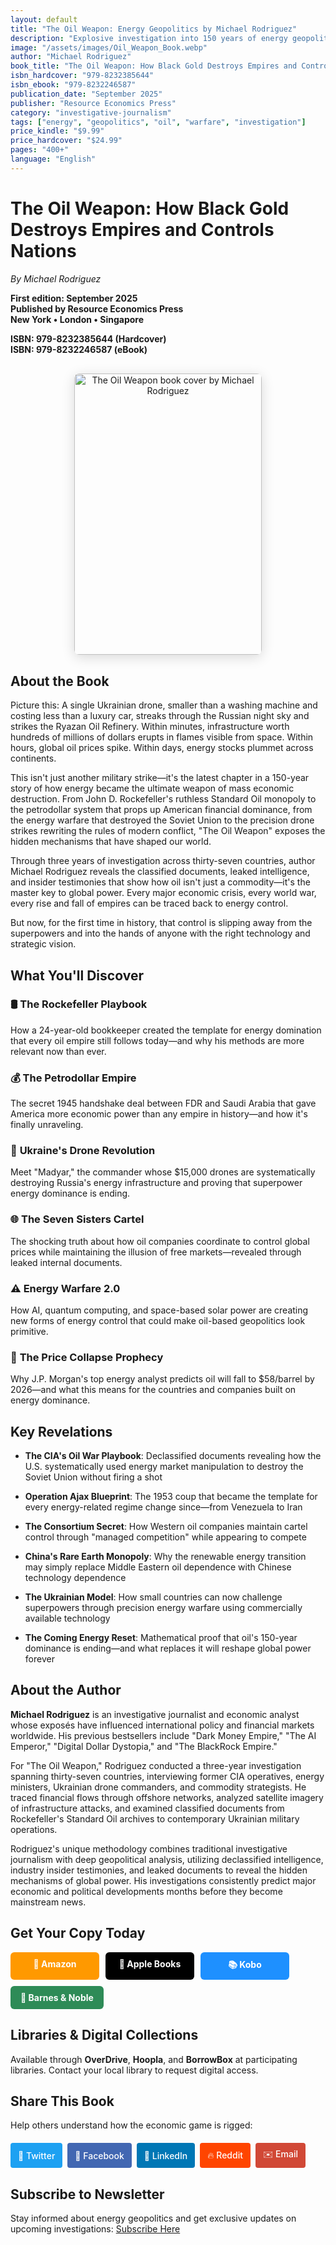 ```yaml
---
layout: default
title: "The Oil Weapon: Energy Geopolitics by Michael Rodriguez"
description: "Explosive investigation into 150 years of energy geopolitics - from Rockefeller's empire to Ukrainian drones targeting Russian refineries."
image: "/assets/images/Oil_Weapon_Book.webp"
author: "Michael Rodriguez"
book_title: "The Oil Weapon: How Black Gold Destroys Empires and Controls Nations"
isbn_hardcover: "979-8232385644"
isbn_ebook: "979-8232246587"
publication_date: "September 2025"
publisher: "Resource Economics Press"
category: "investigative-journalism"
tags: ["energy", "geopolitics", "oil", "warfare", "investigation"]
price_kindle: "$9.99"
price_hardcover: "$24.99"
pages: "400+"
language: "English"
---
```


<link rel="preload" href="{{ site.baseurl }}/assets/images/Oil_Weapon_Book.webp" as="image" fetchpriority="high">
<link rel="preconnect" href="https://fonts.googleapis.com" crossorigin>
<link rel="preconnect" href="https://www.amazon.com">

<style>
.book-btn{background:#1a3c65;color:#fff;padding:10px 16px;border-radius:6px;text-decoration:none;font-weight:700;display:inline-block;text-align:center;min-width:110px;border:0}.book-btn:hover{text-decoration:none;color:#fff;opacity:0.9}.book-btn-amazon{background:#ff9900}.book-btn-apple{background:#000}.book-btn-kobo{background:#1e90ff}.book-btn-bn{background:#2e8b57}.book-btn-smash{background:#ff6347}.book-buttons{display:flex;flex-wrap:wrap;gap:10px;margin-bottom:15px}@media (max-width:768px){.book-buttons{flex-direction:column}.book-btn{width:100%;margin-bottom:5px}}
</style>

# The Oil Weapon: How Black Gold Destroys Empires and Controls Nations

*By Michael Rodriguez*

**First edition: September 2025**  
**Published by Resource Economics Press**  
**New York • London • Singapore**

**ISBN: 979-8232385644 (Hardcover)**  
**ISBN: 979-8232246587 (eBook)**

<div class="book-cover-container" style="text-align: center; margin: 30px 0;">
<img src="{{ site.baseurl }}/assets/images/Oil_Weapon_Book.webp" alt="The Oil Weapon book cover by Michael Rodriguez" width="300" height="450" loading="lazy" decoding="async" class="book-cover" style="box-shadow: 0 4px 20px rgba(0,0,0,0.15); border-radius: 8px;">
</div>

## About the Book

Picture this: A single Ukrainian drone, smaller than a washing machine and costing less than a luxury car, streaks through the Russian night sky and strikes the Ryazan Oil Refinery. Within minutes, infrastructure worth hundreds of millions of dollars erupts in flames visible from space. Within hours, global oil prices spike. Within days, energy stocks plummet across continents.

This isn't just another military strike—it's the latest chapter in a 150-year story of how energy became the ultimate weapon of mass economic destruction. From John D. Rockefeller's ruthless Standard Oil monopoly to the petrodollar system that props up American financial dominance, from the energy warfare that destroyed the Soviet Union to the precision drone strikes rewriting the rules of modern conflict, "The Oil Weapon" exposes the hidden mechanisms that have shaped our world.

Through three years of investigation across thirty-seven countries, author Michael Rodriguez reveals the classified documents, leaked intelligence, and insider testimonies that show how oil isn't just a commodity—it's the master key to global power. Every major economic crisis, every world war, every rise and fall of empires can be traced back to energy control.

But now, for the first time in history, that control is slipping away from the superpowers and into the hands of anyone with the right technology and strategic vision.

## What You'll Discover

### 🛢️ **The Rockefeller Playbook**
How a 24-year-old bookkeeper created the template for energy domination that every oil empire still follows today—and why his methods are more relevant now than ever.

### 💰 **The Petrodollar Empire** 
The secret 1945 handshake deal between FDR and Saudi Arabia that gave America more economic power than any empire in history—and how it's finally unraveling.

### 🎯 **Ukraine's Drone Revolution**
Meet "Madyar," the commander whose \$15,000 drones are systematically destroying Russia's energy infrastructure and proving that superpower energy dominance is ending.

### 🌐 **The Seven Sisters Cartel**
The shocking truth about how oil companies coordinate to control global prices while maintaining the illusion of free markets—revealed through leaked internal documents.

### ⚠️ **Energy Warfare 2.0**
How AI, quantum computing, and space-based solar power are creating new forms of energy control that could make oil-based geopolitics look primitive.

### 🔮 **The Price Collapse Prophecy**
Why J.P. Morgan's top energy analyst predicts oil will fall to \$58/barrel by 2026—and what this means for the countries and companies built on energy dominance.

## Key Revelations

- **The CIA's Oil War Playbook**: Declassified documents revealing how the U.S. systematically used energy market manipulation to destroy the Soviet Union without firing a shot

- **Operation Ajax Blueprint**: The 1953 coup that became the template for every energy-related regime change since—from Venezuela to Iran

- **The Consortium Secret**: How Western oil companies maintain cartel control through "managed competition" while appearing to compete

- **China's Rare Earth Monopoly**: Why the renewable energy transition may simply replace Middle Eastern oil dependence with Chinese technology dependence

- **The Ukrainian Model**: How small countries can now challenge superpowers through precision energy warfare using commercially available technology

- **The Coming Energy Reset**: Mathematical proof that oil's 150-year dominance is ending—and what replaces it will reshape global power forever

## About the Author

**Michael Rodriguez** is an investigative journalist and economic analyst whose exposés have influenced international policy and financial markets worldwide. His previous bestsellers include "Dark Money Empire," "The AI Emperor," "Digital Dollar Dystopia," and "The BlackRock Empire."

For "The Oil Weapon," Rodriguez conducted a three-year investigation spanning thirty-seven countries, interviewing former CIA operatives, energy ministers, Ukrainian drone commanders, and commodity strategists. He traced financial flows through offshore networks, analyzed satellite imagery of infrastructure attacks, and examined classified documents from Rockefeller's Standard Oil archives to contemporary Ukrainian military operations.

Rodriguez's unique methodology combines traditional investigative journalism with deep geopolitical analysis, utilizing declassified intelligence, industry insider testimonies, and leaked documents to reveal the hidden mechanisms of global power. His investigations consistently predict major economic and political developments months before they become mainstream news.

## Get Your Copy Today

<div class="book-buttons">
<a href="https://www.amazon.com/dp/B0FQRMZYS9" class="book-btn book-btn-amazon">🛒 Amazon</a>
<a href="https://books.apple.com/us/book/the-oil-weapon-how-black-gold-destroys-empires/id6752257073" class="book-btn book-btn-apple">🍎 Apple Books</a>
<a href="https://www.kobo.com/ww/en/ebook/the-oil-weapon-how-black-gold-destroys-empires-and-controls-nations?sId=b1f5a389-7994-4d97-860b-5f4d532d17de&ssId=Z1XwO22AgbFzWwy4x_pUR&cPos=1" class="book-btn book-btn-kobo">📚 Kobo</a>
<a href="https://www.barnesandnoble.com/w/the-oil-weapon-michael-rodriguez/1148249978?ean=9798232385644" class="book-btn book-btn-bn">🏬 Barnes & Noble</a>
</div>

## Libraries & Digital Collections

Available through **OverDrive**, **Hoopla**, and **BorrowBox** at participating libraries. Contact your local library to request digital access.


## Share This Book

Help others understand how the economic game is rigged:

<div style="display: flex; flex-wrap: wrap; gap: 8px; margin: 20px 0;">
<a href="https://twitter.com/intent/tweet?text=Explosive%20investigation%3A%20%22The%20Oil%20Weapon%22%20by%20Michael%20Rodriguez%20reveals%20150%20years%20of%20energy%20warfare%20from%20Rockefeller%20to%20Ukrainian%20drones&url={{ page.url | absolute_url }}" style="background: #1da1f2; color: white; padding: 8px 12px; text-decoration: none; border-radius: 4px; display: inline-flex; align-items: center; font-weight: 500;">📱 Twitter</a>
<a href="https://www.facebook.com/sharer/sharer.php?u={{ page.url | absolute_url }}" style="background: #4267b2; color: white; padding: 8px 12px; text-decoration: none; border-radius: 4px; display: inline-flex; align-items: center; font-weight: 500;">👥 Facebook</a>
<a href="https://www.linkedin.com/sharing/share-offsite/?url={{ page.url | absolute_url }}" style="background: #0077b5; color: white; padding: 8px 12px; text-decoration: none; border-radius: 4px; display: inline-flex; align-items: center; font-weight: 500;">💼 LinkedIn</a>
<a href="https://reddit.com/submit?url={{ page.url | absolute_url }}&title=The%20Oil%20Weapon%20by%20Michael%20Rodriguez" style="background: #ff4500; color: white; padding: 8px 12px; text-decoration: none; border-radius: 4px; display: inline-flex; align-items: center; font-weight: 500;">🔥 Reddit</a>
<a href="mailto:?subject=The%20Oil%20Weapon%20by%20Michael%20Rodriguez&body=Check%20out%20this%20explosive%20investigation%20into%20energy%20geopolitics%3A%20{{ page.url | absolute_url }}" style="background: #d14836; color: white; padding: 8px 12px; text-decoration: none; border-radius: 4px; display: inline-flex; align-items: center; font-weight: 500;">✉️ Email</a>
</div>

## Subscribe to Newsletter

Stay informed about energy geopolitics and get exclusive updates on upcoming investigations: [Subscribe Here](mailto:subscribe@michael-rodriguez-books.com?subject=Newsletter%20Subscription&body=Please%20add%20me%20to%20the%20newsletter)

<script type="application/ld+json">
{
  "@context": "https://schema.org",
  "@graph": [
    {
      "@type": "Book",
      "@id": "{{ page.url | absolute_url }}#book",
      "name": "The Oil Weapon: How Black Gold Destroys Empires and Controls Nations",
      "author": {
        "@type": "Person",
        "name": "Michael Rodriguez",
        "@id": "{{ site.url }}/about#person"
      },
      "publisher": {
        "@type": "Organization",
        "name": "Resource Economics Press"
      },
      "datePublished": "2025-09-11",
      "isbn": ["979-8232385644", "979-8232246587"],
      "bookFormat": ["Hardcover", "EBook"],
      "numberOfPages": "400",
      "inLanguage": "en",
      "genre": ["Investigative Journalism", "Geopolitics", "Energy Economics"],
      "description": "Explosive investigation into 150 years of energy geopolitics - from Rockefeller's empire to Ukrainian drones targeting Russian refineries.",
      "image": "{{ '/assets/images/Oil_Weapon_Book.webp' | absolute_url }}",
      "url": "{{ page.url | absolute_url }}",
      "offers": [
        {
          "@type": "Offer",
          "price": "9.99",
          "priceCurrency": "USD",
          "availability": "https://schema.org/InStock",
          "url": "https://www.amazon.com/dp/B0FQRMZYS9"
        }
      ]
    },
    {
      "@type": "FAQPage",
      "@id": "{{ page.url | absolute_url }}#faq",
      "mainEntity": [
        {
          "@type": "Question",
          "name": "What makes this book different from other energy books?",
          "acceptedAnswer": {
            "@type": "Answer",
            "text": "The Oil Weapon combines 3 years of investigation across 37 countries with never-before-revealed classified documents and insider testimonies. It traces energy warfare from Rockefeller's 1860s monopoly to Ukrainian drones attacking Russian refineries in 2024, revealing the continuous thread of energy control that shapes global politics."
          }
        },
        {
          "@type": "Question", 
          "name": "Does this book explain current events like the Russia-Ukraine war?",
          "acceptedAnswer": {
            "@type": "Answer",
            "text": "Yes, the book extensively covers Ukrainian commander 'Madyar' and his systematic drone warfare against Russian energy infrastructure, explaining how small countries can now challenge superpowers through precision energy attacks using commercially available technology."
          }
        },
        {
          "@type": "Question",
          "name": "Is this book suitable for readers without economics background?",
          "acceptedAnswer": {
            "@type": "Answer",
            "text": "Absolutely. Rodriguez writes in an accessible, narrative style that explains complex energy geopolitics through real stories and characters. The book reads like a thriller while providing deep insights into how energy markets really work."
          }
        },
        {
          "@type": "Question",
          "name": "What predictions does the book make about energy's future?",
          "acceptedAnswer": {
            "@type": "Answer",
            "text": "The book features analysis from J.P. Morgan's top energy strategist predicting oil will fall to $58/barrel by 2026, potentially ending the era of oil-based geopolitics. It explores how AI, quantum computing, and renewable energy could reshape global power structures."
          }
        }
      ]
    }
  ]
}
</script>

